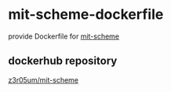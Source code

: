 # mit-scheme-dockerfile

provide Dockerfile for [mit-scheme](https://www.gnu.org/software/mit-scheme/)

## dockerhub repository

[z3r05um/mit-scheme](https://hub.docker.com/repository/docker/z3r05um/mit-scheme)
